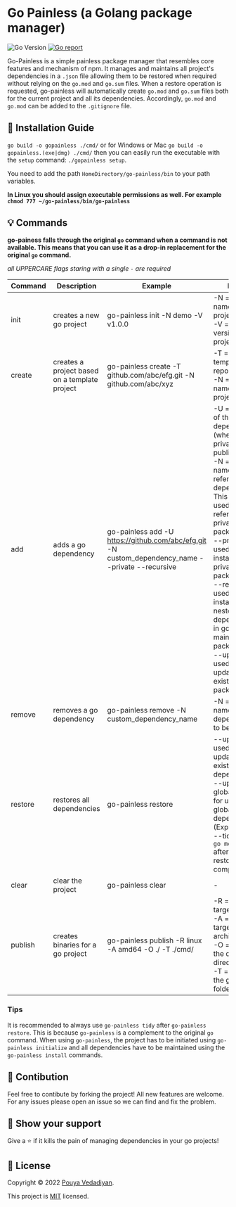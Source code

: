 # Go Painless (a Golang package manager)
![Go Version](https://img.shields.io/badge/Go-%3E%3D%201.18-%23007d9c)
[![Go report](https://goreportcard.com/badge/github.com/vedadiyan/gopainless)](https://goreportcard.com/report/github.com/vedadiyan/gopainless)

Go-Painless is a simple painless package manager that resembles core features and mechanism of npm. It manages and maintains all project's dependencies in a `.json` file allowing them to be restored when required without relying on the `go.mod` and `go.sum` files. When a restore operation is requested, go-painless will automatically create `go.mod` and `go.sum` files both for the current project and all its dependencies. Accordingly, `go.mod` and `go.mod` can be added to the `.gitignore` file. 

## 🚀 Installation Guide
`go build -o gopainless ./cmd/` 
or for Windows or Mac
`go build -o gopainless.(exe|dmg) ./cmd/`
then you can easily run the executable with the `setup` command: 
`./gopainless setup`.

You need to add the path `HomeDirectory/go-painless/bin` to your path variables.

**In Linux you should assign executable permissions as well. For example `chmod 777 ~/go-painless/bin/go-painless`**

## 💡 Commands 

**go-painess falls through the original `go` command when a command is not available. This means that you can use it as a drop-in replacement for the original `go` command.**

*all UPPERCARE flags staring with a single `-` are required*

|Command| Description  | Example | Notes |
|--|--|--|--|
| init | creates a new go project  | go-painless init -N demo -V v1.0.0| -N = the name of the project <br /> -V = the version of the project 
| create | creates a project based on a template project | go-painless create -T github.com/abc/efg.git -N github.com/abc/xyz | -T = the template repository url <br/> -N = the name of the project
|add| adds a go dependency | go-painless add -U https://github.com/abc/efg.git -N custom_dependency_name --private --recursive | -U = the URL of the dependency (whether private or public) <br /> -N = the name used to reference the dependency. This name is used for referencing private packages.  <br />  --private = used for installing private packages <br /> --recursive = used for installing nested dependencies in go-painless maintained packages <br /> --update = used for updating existing packages 
| remove | removes a go dependency | go-painless remove -N custom_dependency_name | -N = the name of the dependency to be removed
| restore | restores all dependencies | go-painless restore | --update = used for updating existing dependency <br /> --update-global = used for updating global dependencies (Experimental) <br /> --tidy = runs `go mod tidy` after the restore has completed 
| clear | clear the project | go-painless clear | -
| publish | creates binaries for a go project | go-painless publish -R linux -A amd64 -O ./ -T ./cmd/ | -R = specifies target OS <br /> -A = specifies target architecture <br /> -O = specifies the output directory <br /> -T = specifies the go file or folder to build 

### Tips
It is recommended to always use `go-painless tidy` after `go-painless restore`.  This is because `go-painless` is a complement to the original `go` command. 
When using `go-painless`, the project has to be initiated using `go-painless initialize` and all dependencies have to be maintained using the `go-painless install` commands.

## 🤝 Contibution
Feel free to contibute by forking the project! All new features are welcome. For any issues please open an issue so we can find and fix the problem. 

## 💫 Show your support

Give a ⭐️ if it kills the pain of managing dependencies in your go projects!

## 📝 License

Copyright © 2022 [Pouya Vedadiyan](https://github.com/vedadiyan).

This project is [MIT](./LICENSE) licensed.

